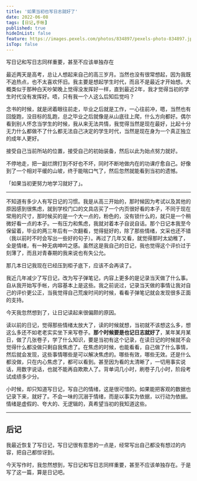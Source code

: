 ```yaml
---
title: '如果当初也写日志就好了'
date: 2022-06-08
tags: [日记,手帐]
published: true
hideInList: false
feature: https://images.pexels.com/photos/834897/pexels-photo-834897.jpeg?auto=compress&cs=tinysrgb&w=800
isTop: false
---
```

写日记和写日志同样重要，甚至不应该单独存在
<!--more-->


最近两天是高考，总让人想起来自己的高三岁月。当然也没有很常想起，因为我既不追热点，也不太喜欢怀旧。我主要是想起学生时代，而且不是最近才开始想。大概类似于那种白天吵架晚上觉得没发挥好一样，直到最近2年，我才觉得当初的学生时代没有发挥好。唔，只有我一个人这么后知后觉吗？

念书的时候，就是闭着眼往前走，毕业之后就是工作，一心往前冲，嗯，当然也有回旋跑，没目标的乱跑，总之毕业之后就像是从山底往上爬，什么方向都好。偶尔看到别人怀念当学生的时候，我从来无法共情，我觉得当然是现在最好，比起十分无力什么都做不了什么都无法自己决定的学生时代，当然是现在身为一个真正独立的成年人更好。

接受自己当前所站的位置，接受自己的初始装备，然后以此为始点努力就好。

不停地走，把一副烂牌打到不好也不坏，同时不断地做内在的功课疗愈自己。好像到了一个相对平缓的山坡，终于能喘口气了，然后忽然就能看到当初的遗憾。

「如果当初更努力地学习就好了」。

---

不知道有多少人有写日记的习惯。我是从高三开始的，那时候因为考试以及其他的原因感到很焦虑，就到学校门口的文具店买了一个内页很好看的本子，不同于现在常用的尺寸，那时候买的是一个大一点的，粉色的，没有锁什么的，就只是一个稍微好看一点的本子。一有压力和焦虑，我就对着本子自说自话。那个日记本我至今保留着，毕业的两三年后有一次翻看，觉得挺好的，除了那些情绪，文采也还不错（我以前时不时会写出一些好的句子）。再过了几年又看，就觉得那时太幼稚了，全是情绪，有一种无病呻吟之感。虽然这是我自己的日记，我也觉得这个评价过于刻薄了，而且对青春期的我来说也有失公允。

那几本日记我现在已经压到柜子底下，应该不会再读了。

我近几年减少了写日记，改为写子弹笔记，内容上更多的是记录当天做了什么事。自从我开始写手帐，内容基本上是这些。我之前说过，记录当天做的事情让我对自己的评价更公正，当我觉得自己荒废时间的时候，看看子弹笔记就会发现很多正面的支持。

今天我忽然想到了，让日记读起来很偏颇的原因。

读以前的日记，觉得那些情绪太放大了，读的时候就想，当初就不该想这么多，想这么多还不如老老实实坐下来写卷子。**那个时候要是也记日志就好了**，某年某月某日，做了几张卷子，学了什么知识，要是当初有这个记录，在读日记的时候就不会觉得什么都没做只剩自我焦虑了。在焦虑的时候，也能看看，自己做了什么事情，然后就会发现，这些事情哪些是可以解决焦虑的。哪些有效，哪些无效。还是什么都没做，只在内心焦虑了，都可以看到。甚至因为看的太清晰了，一切用事实说话，用数字说话，也就不能再自欺欺人了。背单词几小时，刷卷子几小时，阶段考试成绩多少分。

小时候，却只知道写日记，写自己的情绪，这是很可惜的。如果能把客观的数据也记录下来，就好了。不会一味的沉溺于情绪，而是以事实为依据，以行动为依据。情绪是虚假的、夸大的、无逻辑的，真希望当初的我知道这些。


---
## 后记

我最近恢复了写日记，写日记很有意思的一点是，经常写出自己都没有想过的内容，把自己都惊讶到。

今天写作时，我忽然想到，写日记和写日志同样重要，甚至不应该单独存在。于是写了这一篇，算是日记吧。